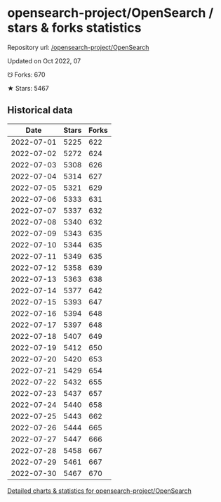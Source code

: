 # opensearch-project/OpenSearch / stars & forks statistics

Repository url: [/opensearch-project/OpenSearch](https://github.com/opensearch-project/OpenSearch)

Updated on Oct 2022, 07

☋ Forks: 670

★ Stars: 5467

## Historical data
| Date | Stars | Forks |
|------|-------|-------|
| 2022-07-01 | 5225 | 622 | 
| 2022-07-02 | 5272 | 624 | 
| 2022-07-03 | 5308 | 626 | 
| 2022-07-04 | 5314 | 627 | 
| 2022-07-05 | 5321 | 629 | 
| 2022-07-06 | 5333 | 631 | 
| 2022-07-07 | 5337 | 632 | 
| 2022-07-08 | 5340 | 632 | 
| 2022-07-09 | 5343 | 635 | 
| 2022-07-10 | 5344 | 635 | 
| 2022-07-11 | 5349 | 635 | 
| 2022-07-12 | 5358 | 639 | 
| 2022-07-13 | 5363 | 638 | 
| 2022-07-14 | 5377 | 642 | 
| 2022-07-15 | 5393 | 647 | 
| 2022-07-16 | 5394 | 648 | 
| 2022-07-17 | 5397 | 648 | 
| 2022-07-18 | 5407 | 649 | 
| 2022-07-19 | 5412 | 650 | 
| 2022-07-20 | 5420 | 653 | 
| 2022-07-21 | 5429 | 654 | 
| 2022-07-22 | 5432 | 655 | 
| 2022-07-23 | 5437 | 657 | 
| 2022-07-24 | 5440 | 658 | 
| 2022-07-25 | 5443 | 662 | 
| 2022-07-26 | 5444 | 665 | 
| 2022-07-27 | 5447 | 666 | 
| 2022-07-28 | 5458 | 667 | 
| 2022-07-29 | 5461 | 667 | 
| 2022-07-30 | 5467 | 670 | 


[Detailed charts & statistics for opensearch-project/OpenSearch](https://reviewgithub.com/rep/opensearch-project/OpenSearch)

